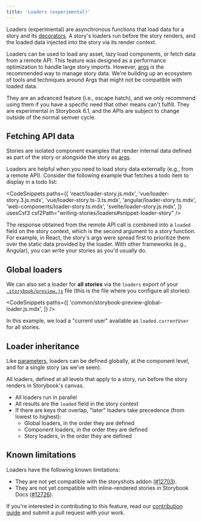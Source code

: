 ```yaml
---
title: 'Loaders (experimental)'
---
```


Loaders (experimental) are asynchronous functions that load data for a story and its [decorators](./decorators.md). A story's loaders run before the story renders, and the loaded data injected into the story via its render context.

Loaders can be used to load any asset, lazy load components, or fetch data from a remote API. This feature was designed as a performance optimization to handle large story imports. However, [args](./args.md) is the recommended way to manage story data. We're building up an ecosystem of tools and techniques around Args that might not be compatible with loaded data.

They are an advanced feature (i.e., escape hatch), and we only recommend using them if you have a specific need that other means can't fulfill. They are experimental in Storybook 6.1, and the APIs are subject to change outside of the normal semver cycle.

## Fetching API data

Stories are isolated component examples that render internal data defined as part of the story or alongside the story as [args](./args.md).

Loaders are helpful when you need to load story data externally (e.g., from a remote API). Consider the following example that fetches a todo item to display in a todo list:

<!-- prettier-ignore-start -->

<CodeSnippets
  paths={[
    'react/loader-story.js.mdx',
    'vue/loader-story.3.js.mdx',
    'vue/loader-story.ts-3.ts.mdx',
    'angular/loader-story.ts.mdx',
    'web-components/loader-story.ts.mdx',
    'svelte/loader-story.js.mdx',
  ]}
  usesCsf3
  csf2Path="writing-stories/loaders#snippet-loader-story"
/>

<!-- prettier-ignore-end -->

The response obtained from the remote API call is combined into a `loaded` field on the story context, which is the second argument to a story function. For example, in React, the story's args were spread first to prioritize them over the static data provided by the loader. With other frameworks (e.g., Angular), you can write your stories as you'd usually do.

## Global loaders

We can also set a loader for **all stories** via the `loaders` export of your [`.storybook/preview.js`](../configure/overview.md#configure-story-rendering) file (this is the file where you configure all stories):

<!-- prettier-ignore-start -->

<CodeSnippets
  paths={[
    'common/storybook-preview-global-loader.js.mdx',
  ]}
/>

<!-- prettier-ignore-end -->

In this example, we load a "current user" available as `loaded.currentUser` for all stories.

## Loader inheritance

Like [parameters](./parameters.md), loaders can be defined globally, at the component level, and for a single story (as we’ve seen).

All loaders, defined at all levels that apply to a story, run before the story renders in Storybook's canvas.

- All loaders run in parallel
- All results are the `loaded` field in the story context
- If there are keys that overlap, "later" loaders take precedence (from lowest to highest):
  - Global loaders, in the order they are defined
  - Component loaders, in the order they are defined
  - Story loaders, in the order they are defined

## Known limitations

Loaders have the following known limitations:

- They are not yet compatible with the storyshots addon ([#12703](https://github.com/storybookjs/storybook/issues/12703)).
- They are not yet compatible with inline-rendered stories in Storybook Docs ([#12726](https://github.com/storybookjs/storybook/issues/12726)).

If you're interested in contributing to this feature, read our [contribution guide](../contribute/how-to-contribute.md) and submit a pull request with your work.
